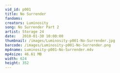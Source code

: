 ```yaml
---
vid_id: p001
title: No Surrender
fandoms:
creators: Luminosity
song: No Surrender Part 2
artist: Storage 24
date:   2010-01-30 10:00:00
thumbnail: /images/Luminosity-p001-No-Surrender.jpg
barcode: /images/Luminosity-p001-No-Surrender.png
mp4name: Luminosity-p001-No-Surrender.m4v
mp4size: 46.61 MB
width: 624
height: 352
---
```



